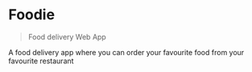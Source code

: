 # Foodie
> Food delivery Web App

A food delivery app where you can order your favourite food from your favourite restaurant
